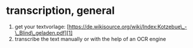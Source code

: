 # transcription, general
1. get your textvorlage: [https://de.wikisource.org/wiki/Index:Kotzebue\_-\_Blind\_geladen.pdf][1]
2. transcribe the text manually or with the help of an OCR engine 

[1]:	https://de.wikisource.org/wiki/Index:Kotzebue_-_Blind_geladen.pdf